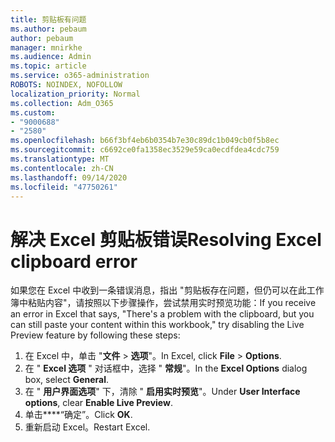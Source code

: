 ```yaml
---
title: 剪贴板有问题
ms.author: pebaum
author: pebaum
manager: mnirkhe
ms.audience: Admin
ms.topic: article
ms.service: o365-administration
ROBOTS: NOINDEX, NOFOLLOW
localization_priority: Normal
ms.collection: Adm_O365
ms.custom:
- "9000688"
- "2580"
ms.openlocfilehash: b66f3bf4eb6b0354b7e30c89dc1b049cb0f5b8ec
ms.sourcegitcommit: c6692ce0fa1358ec3529e59ca0ecdfdea4cdc759
ms.translationtype: MT
ms.contentlocale: zh-CN
ms.lasthandoff: 09/14/2020
ms.locfileid: "47750261"
---
```

# <a name="resolving-excel-clipboard-error"></a><span data-ttu-id="b429d-102">解决 Excel 剪贴板错误</span><span class="sxs-lookup"><span data-stu-id="b429d-102">Resolving Excel clipboard error</span></span>

<span data-ttu-id="b429d-103">如果您在 Excel 中收到一条错误消息，指出 "剪贴板存在问题，但仍可以在此工作簿中粘贴内容"，请按照以下步骤操作，尝试禁用实时预览功能：</span><span class="sxs-lookup"><span data-stu-id="b429d-103">If you receive an error in Excel that says, "There's a problem with the clipboard, but you can still paste your content within this workbook," try disabling the Live Preview feature by following these steps:</span></span>

1. <span data-ttu-id="b429d-104">在 Excel 中，单击 "**文件**  >  **选项**"。</span><span class="sxs-lookup"><span data-stu-id="b429d-104">In Excel, click **File** > **Options**.</span></span>
3. <span data-ttu-id="b429d-105">在 " **Excel 选项** " 对话框中，选择 " **常规**"。</span><span class="sxs-lookup"><span data-stu-id="b429d-105">In the **Excel Options** dialog box, select **General**.</span></span>
4. <span data-ttu-id="b429d-106">在 " **用户界面选项**" 下，清除 " **启用实时预览**"。</span><span class="sxs-lookup"><span data-stu-id="b429d-106">Under **User Interface options**, clear **Enable Live Preview**.</span></span>
5. <span data-ttu-id="b429d-107">单击\*\*\*\*“确定”。</span><span class="sxs-lookup"><span data-stu-id="b429d-107">Click **OK**.</span></span>
6. <span data-ttu-id="b429d-108">重新启动 Excel。</span><span class="sxs-lookup"><span data-stu-id="b429d-108">Restart Excel.</span></span>
